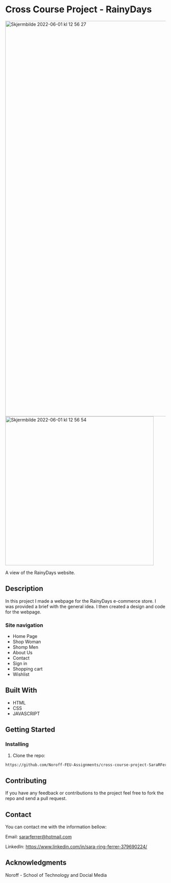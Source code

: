 # Cross Course Project - RainyDays

<img width="1237" alt="Skjermbilde 2022-06-01 kl  12 56 27" src="https://user-images.githubusercontent.com/91666428/171389198-6aabea06-0b41-43a3-977e-082a7051ff70.png">
<img width="466" alt="Skjermbilde 2022-06-01 kl  12 56 54" src="https://user-images.githubusercontent.com/91666428/171389220-d83c9c27-b528-487e-9d4e-df0646247872.png">


A view of the RainyDays website. 

## Description

In this project I made a webpage for the RainyDays e-commerce store. I was provided a brief with the general idea. I then created a design and code for the webpage.

### Site navigation

- Home Page
- Shop Woman
- Shomp Men
- About Us
- Contact
- Sign in
- Shopping cart
- Wishlist

## Built With

- HTML
- CSS
- JAVASCRIPT


## Getting Started

### Installing

1. Clone the repo:

```bash
https://github.com/Noroff-FEU-Assignments/cross-course-project-SaraRFerrer.git
```


## Contributing

If you have any feedback or contributions to the project feel free to fork the repo and send a pull request.

## Contact

You can contact me with the information bellow: 

Email: sararferrer@hotmail.com

LinkedIn: https://www.linkedin.com/in/sara-ring-ferrer-379690224/



## Acknowledgments

Noroff - School of Technology and Docial Media
